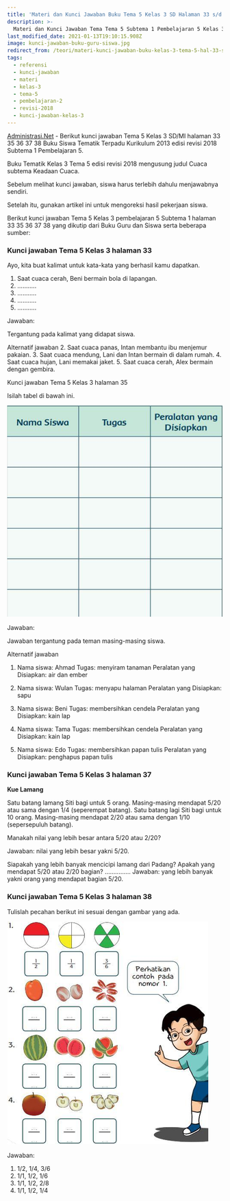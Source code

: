 ```yaml
---
title: 'Materi dan Kunci Jawaban Buku Tema 5 Kelas 3 SD Halaman 33 s/d 38 Revisi 2018'
description: >-
  Materi dan Kunci Jawaban Tema Tema 5 Subtema 1 Pembelajaran 5 Kelas 3 Halaman 33, 35, 36, 37, dan 38 Buku Siswa SD Kurikulum 2018.
last_modified_date: 2021-01-13T19:10:15.908Z
image: kunci-jawaban-buku-guru-siswa.jpg
redirect_from: /teori/materi-kunci-jawaban-buku-kelas-3-tema-5-hal-33-sd-38-revisi-2018
tags:
  - referensi
  - kunci-jawaban
  - materi
  - kelas-3
  - tema-5
  - pembelajaran-2
  - revisi-2018
  - kunci-jawaban-kelas-3
---
```



[Administrasi.Net](https://administrasi.net "Administrasi.Net") - Berikut kunci jawaban Tema 5 Kelas 3 SD/MI halaman 33 35 36 37 38 Buku Siswa Tematik Terpadu Kurikulum 2013 edisi revisi 2018 Subtema 1 Pembelajaran 5.

Buku Tematik Kelas 3 Tema 5 edisi revisi 2018 mengusung judul Cuaca subtema Keadaan Cuaca.

Sebelum melihat kunci jawaban, siswa harus terlebih dahulu menjawabnya sendiri.

Setelah itu, gunakan artikel ini untuk mengoreksi hasil pekerjaan siswa.

Berikut kunci jawaban Tema 5 Kelas 3 pembelajaran 5 Subtema 1 halaman 33 35 36 37 38 yang dikutip dari Buku Guru dan Siswa serta beberapa sumber:

### Kunci jawaban Tema 5 Kelas 3 halaman 33

Ayo, kita buat kalimat untuk kata-kata yang berhasil kamu dapatkan.

1. Saat cuaca cerah, Beni bermain bola di lapangan.
2. ...........
3. ...........
4. ...........
5. ...........

Jawaban:

Tergantung pada kalimat yang didapat siswa.

Alternatif jawaban
2. Saat cuaca panas, Intan membantu ibu menjemur pakaian.
3. Saat cuaca mendung, Lani dan Intan bermain di dalam rumah.
4. Saat cuaca hujan, Lani memakai jaket.
5. Saat cuaca cerah, Alex bermain dengan gembira.


Kunci jawaban Tema 5 Kelas 3 halaman 35

Isilah tabel di bawah ini.

![Jawaban halaman 35](/img/tabel-tema-5-kelas-3-halaman-35.jpg "Jawaban halaman 35")

Jawaban:

Jawaban tergantung pada teman masing-masing siswa.

Alternatif jawaban

1) Nama siswa: Ahmad
Tugas: menyiram tanaman
Peralatan yang Disiapkan: air dan ember

2) Nama siswa: Wulan
Tugas: menyapu halaman
Peralatan yang Disiapkan: sapu

3) Nama siswa: Beni
Tugas: membersihkan cendela
Peralatan yang Disiapkan: kain lap

4) Nama siswa: Tama
Tugas: membersihkan cendela
Peralatan yang Disiapkan: kain lap

5) Nama siswa: Edo
Tugas: membersihkan papan tulis
Peralatan yang Disiapkan: penghapus papan tulis

### Kunci jawaban Tema 5 Kelas 3 halaman 37

**Kue Lamang**

Satu batang lamang Siti bagi untuk 5 orang. Masing-masing mendapat 5/20 atau sama dengan 1/4 (seperempat batang). Satu batang lagi Siti bagi untuk 10 orang. Masing-masing mendapat 2/20 atau sama dengan 1/10 (sepersepuluh batang).

Manakah nilai yang lebih besar antara 5/20 atau 2/20?  

Jawaban: nilai yang lebih besar yakni 5/20.

Siapakah yang lebih banyak mencicipi lamang dari Padang? Apakah yang mendapat 5/20 atau 2/20 bagian? ............... Jawaban: yang lebih banyak yakni orang yang mendapat bagian 5/20.

### Kunci jawaban Tema 5 Kelas 3 halaman 38

Tulislah pecahan berikut ini sesuai dengan gambar yang ada.

![Jawaban halaman 38](/img/gambar-tema-5-kelas-3-halaman-38.jpg "Jawaban halaman 38")

Jawaban:

1. 1/2, 1/4, 3/6
2. 1/1, 1/2, 1/6
3. 1/1, 1/2, 2/8
4. 1/1, 1/2, 1/4



